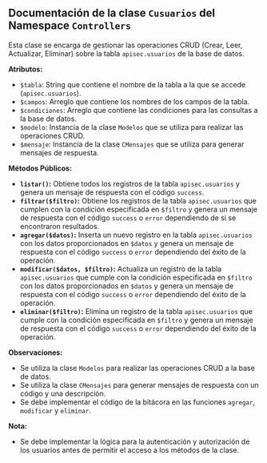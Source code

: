 ## Documentación de la clase `Cusuarios` del Namespace `Controllers`

Esta clase se encarga de gestionar las operaciones CRUD (Crear, Leer, Actualizar, Eliminar) sobre la tabla `apisec.usuarios` de la base de datos.

**Atributos:**

* `$tabla`: String que contiene el nombre de la tabla a la que se accede (`apisec.usuarios`).
* `$campos`: Arreglo que contiene los nombres de los campos de la tabla.
* `$condiciones`: Arreglo que contiene las condiciones para las consultas a la base de datos.
* `$modelo`: Instancia de la clase `Modelos` que se utiliza para realizar las operaciones CRUD.
* `$mensaje`: Instancia de la clase `CMensajes` que se utiliza para generar mensajes de respuesta.

**Métodos Públicos:**

* **`listar()`:** Obtiene todos los registros de la tabla `apisec.usuarios` y genera un mensaje de respuesta con el código `success`.
* **`filtrar($filtro)`:** Obtiene los registros de la tabla `apisec.usuarios` que cumplen con la condición especificada en `$filtro` y genera un mensaje de respuesta con el código `success` o `error` dependiendo de si se encontraron resultados.
* **`agregar($datos)`:** Inserta un nuevo registro en la tabla `apisec.usuarios` con los datos proporcionados en `$datos` y genera un mensaje de respuesta con el código `success` o `error` dependiendo del éxito de la operación.
* **`modificar($datos, $filtro)`:** Actualiza un registro de la tabla `apisec.usuarios` que cumple con la condición especificada en `$filtro` con los datos proporcionados en `$datos` y genera un mensaje de respuesta con el código `success` o `error` dependiendo del éxito de la operación.
* **`eliminar($filtro)`:** Elimina un registro de la tabla `apisec.usuarios` que cumple con la condición especificada en `$filtro` y genera un mensaje de respuesta con el código `success` o `error` dependiendo del éxito de la operación.

**Observaciones:**

* Se utiliza la clase `Modelos` para realizar las operaciones CRUD a la base de datos.
* Se utiliza la clase `CMensajes` para generar mensajes de respuesta con un código y una descripción.
* Se debe implementar el código de la bitácora en las funciones `agregar`, `modificar` y `eliminar`.


**Nota:**

* Se debe implementar la lógica para la autenticación y autorización de los usuarios antes de permitir el acceso a los métodos de la clase.
